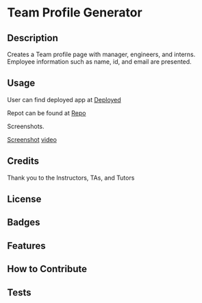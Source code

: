 # Team Profile Generator

## Description

Creates a Team profile page with manager, engineers, and interns. Employee information such as name, id, and email are presented.

## Usage


User can find deployed app at [Deployed](https://jamesdartmouth.github.io/Team-Profile-Generator/)

Repot can be found at [Repo](https://github.com/JamesDartmouth/Team-Profile-Generator)

Screenshots.

[Screenshot](./assets/Screenshot.png)
[video](./assets/Team%20profile%20generator.webm)


## Credits

Thank you to the Instructors, TAs, and Tutors


## License

## Badges

## Features

## How to Contribute


## Tests

